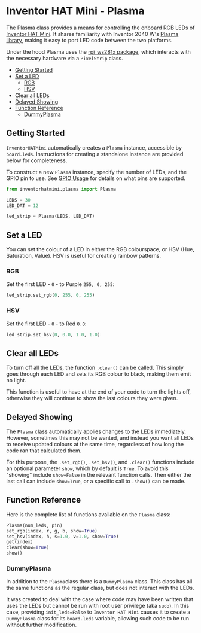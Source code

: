 # Inventor HAT Mini - Plasma <!-- omit in toc -->

The Plasma class provides a means for controlling the onboard RGB LEDs of
[Inventor HAT Mini](https://shop.pimoroni.com/products/inventor-hat-mini). It shares familiarity with Inventor 2040 W's [Plasma library](https://github.com/pimoroni/pimoroni-pico/blob/main/micropython/modules/plasma/README.md), making it easy to port LED code between the two platforms.

Under the hood Plasma uses the [rpi_ws281x package](https://pypi.org/project/rpi-ws281x/), which interacts with the necessary hardware via a `PixelStrip` class.

- [Getting Started](#getting-started)
- [Set a LED](#set-a-led)
  - [RGB](#rgb)
  - [HSV](#hsv)
- [Clear all LEDs](#clear-all-leds)
- [Delayed Showing](#delayed-showing)
- [Function Reference](#function-reference)
  - [DummyPlasma](#dummyplasma)

## Getting Started

`InventorHATMini` automatically creates a `Plasma` instance, accessible by `board.leds`. Instructions for creating a standalone instance are provided below for completeness.

To construct a new `Plasma` instance, specify the number of LEDs, and the GPIO pin to use. See [GPIO Usage](https://github.com/rpi-ws281x/rpi-ws281x-python/tree/master/library#gpio-usage) for details on what pins are supported.

```python
from inventorhatmini.plasma import Plasma

LEDS = 30
LED_DAT = 12

led_strip = Plasma(LEDS, LED_DAT)
```

## Set a LED

You can set the colour of a LED in either the RGB colourspace, or HSV (Hue, Saturation, Value). HSV is useful for creating rainbow patterns.

### RGB

Set the first LED - `0` - to Purple `255, 0, 255`:

```python
led_strip.set_rgb(0, 255, 0, 255)
```

### HSV

Set the first LED - `0` - to Red `0.0`:

```python
led_strip.set_hsv(0, 0.0, 1.0, 1.0)
```

## Clear all LEDs

To turn off all the LEDs, the function `.clear()` can be called. This simply goes through each LED and sets its RGB colour to black, making them emit no light.

This function is useful to have at the end of your code to turn the lights off, otherwise they will continue to show the last colours they were given.

## Delayed Showing

The `Plasma` class automatically applies changes to the LEDs immediately. However, sometimes this may not be wanted, and instead you want all LEDs to receive updated colours at the same time, regardless of how long the code ran that calculated them.

For this purpose, the `.set_rgb()`, `.set_hsv()`, and `.clear()` functions include an optional parameter `show`, which by default is `True`. To avoid this "showing" include `show=False` in the relevant function calls. Then either the last call can include `show=True`, or a specific call to `.show()` can be made.

## Function Reference

Here is the complete list of functions available on the `Plasma` class:
```python
Plasma(num_leds, pin)
set_rgb(index, r, g, b, show=True)
set_hsv(index, h, s=1.0, v=1.0, show=True)
get(index)
clear(show=True)
show()
```

### DummyPlasma

In addition to the `Plasma`class there is a `DummyPlasma` class. This class has all the same functions as the regular class, but does not interact with the LEDs.

It was created to deal with the case where code may have been written that uses the LEDs but cannot be run with root user privilege (aka `sudo`). In this case, providing `init_leds=False` to `Inventor HAT Mini` causes it to create a `DummyPlasma` class for its `board.leds` variable, allowing such code to be run without further modification.

